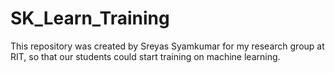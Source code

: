 # SK_Learn_Training

This repository was created by Sreyas Syamkumar for my research group at RIT, so that our students could start training on machine learning.
